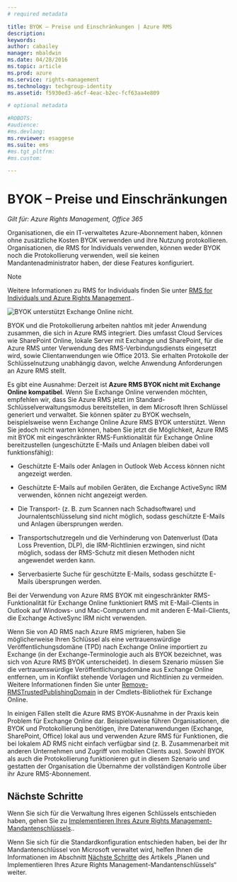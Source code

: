```yaml
---
# required metadata

title: BYOK – Preise und Einschränkungen | Azure RMS
description:
keywords:
author: cabailey
manager: mbaldwin
ms.date: 04/28/2016
ms.topic: article
ms.prod: azure
ms.service: rights-management
ms.technology: techgroup-identity
ms.assetid: f5930ed3-a6cf-4eac-b2ec-fcf63aa4e809

# optional metadata

#ROBOTS:
#audience:
#ms.devlang:
ms.reviewer: esaggese
ms.suite: ems
#ms.tgt_pltfrm:
#ms.custom:

---
```


# BYOK – Preise und Einschränkungen

*Gilt für: Azure Rights Management, Office 365*


Organisationen, die ein IT-verwaltetes Azure-Abonnement haben, können ohne zusätzliche Kosten BYOK verwenden und ihre Nutzung protokollieren. Organisationen, die RMS for Individuals verwenden, können weder BYOK noch die Protokollierung verwenden, weil sie keinen Mandantenadministrator haben, der diese Features konfiguriert.


> [!NOTE]
> Weitere Informationen zu RMS for Individuals finden Sie unter [RMS for Individuals und Azure Rights Management](../understand-explore/rms-for-individuals.md)..

![BYOK unterstützt Exchange Online nicht.](../media/RMS_BYOK_noExchange.png)

BYOK und die Protokollierung arbeiten nahtlos mit jeder Anwendung zusammen, die sich in Azure RMS integriert. Dies umfasst Cloud Services wie SharePoint Online, lokale Server mit Exchange und SharePoint, für die Azure RMS unter Verwendung des RMS-Verbindungsdiensts eingesetzt wird, sowie Clientanwendungen wie Office 2013. Sie erhalten Protokolle der Schlüsselnutzung unabhängig davon, welche Anwendung Anforderungen an Azure RMS stellt.

Es gibt eine Ausnahme: Derzeit ist **Azure RMS BYOK nicht mit Exchange Online kompatibel**.  Wenn Sie Exchange Online verwenden möchten, empfehlen wir, dass Sie Azure RMS jetzt im Standard-Schlüsselverwaltungsmodus bereitstellen, in dem Microsoft Ihren Schlüssel generiert und verwaltet. Sie können später zu BYOK wechseln, beispielsweise wenn Exchange Online Azure RMS BYOK unterstützt. Wenn Sie jedoch nicht warten können, haben Sie jetzt die Möglichkeit, Azure RMS mit BYOK mit eingeschränkter RMS-Funktionalität für Exchange Online bereitzustellen (ungeschützte E-Mails und Anlagen bleiben dabei voll funktionsfähig):

-   Geschützte E-Mails oder Anlagen in Outlook Web Access können nicht angezeigt werden.

-   Geschützte E-Mails auf mobilen Geräten, die Exchange ActiveSync IRM verwenden, können nicht angezeigt werden.

-   Die Transport- (z. B. zum Scannen nach Schadsoftware) und Journalentschlüsselung sind nicht möglich, sodass geschützte E-Mails und Anlagen übersprungen werden.

-   Transportschutzregeln und die Verhinderung von Datenverlust (Data Loss Prevention, DLP), die IRM-Richtlinien erzwingen, sind nicht möglich, sodass der RMS-Schutz mit diesen Methoden nicht angewendet werden kann.

-   Serverbasierte Suche für geschützte E-Mails, sodass geschützte E-Mails übersprungen werden.

Bei der Verwendung von Azure RMS BYOK mit eingeschränkter RMS-Funktionalität für Exchange Online funktioniert RMS mit E-Mail-Clients in Outlook auf Windows- und Mac-Computern und mit anderen E-Mail-Clients, die Exchange ActiveSync IRM nicht verwenden.

Wenn Sie von AD RMS nach Azure RMS migrieren, haben Sie möglicherweise Ihren Schlüssel als eine vertrauenswürdige Veröffentlichungsdomäne (TPD) nach Exchange Online importiert zu Exchange (in der Exchange-Terminologie auch als BYOK bezeichnet, was sich von Azure RMS BYOK unterscheidet). In diesem Szenario müssen Sie die vertrauenswürdige Veröffentlichungsdomäne aus Exchange Online entfernen, um in Konflikt stehende Vorlagen und Richtlinien zu vermeiden. Weitere Informationen finden Sie unter [Remove-RMSTrustedPublishingDomain](https://technet.microsoft.com/library/jj200720%28v=exchg.150%29.aspx) in der Cmdlets-Bibliothek für Exchange Online.

In einigen Fällen stellt die Azure RMS BYOK-Ausnahme in der Praxis kein Problem für Exchange Online dar. Beispielsweise führen Organisationen, die BYOK und Protokollierung benötigen, ihre Datenanwendungen (Exchange, SharePoint, Office) lokal aus und verwenden Azure RMS für Funktionen, die bei lokalem AD RMS nicht einfach verfügbar sind (z. B. Zusammenarbeit mit anderen Unternehmen und Zugriff von mobilen Clients aus). Sowohl BYOK als auch die Protokollierung funktionieren gut in diesem Szenario und gestatten der Organisation die Übernahme der vollständigen Kontrolle über ihr Azure RMS-Abonnement.

## Nächste Schritte

Wenn Sie sich für die Verwaltung Ihres eigenen Schlüssels entschieden haben, gehen Sie zu [Implementieren Ihres Azure Rights Management-Mandantenschlüssels](plan-implement-tenant-key.md#implementing-your-azure-rights-management-tenant-key)..

Wenn Sie sich für die Standardkonfiguration entschieden haben, bei der Ihr Mandantenschlüssel von Microsoft verwaltet wird, helfen Ihnen die Informationen im Abschnitt [Nächste Schritte](plan-implement-tenant-key.md#next-steps) des Artikels „Planen und Implementieren Ihres Azure Rights Management-Mandantenschlüssels“ weiter.



<!--HONumber=Apr16_HO4-->


